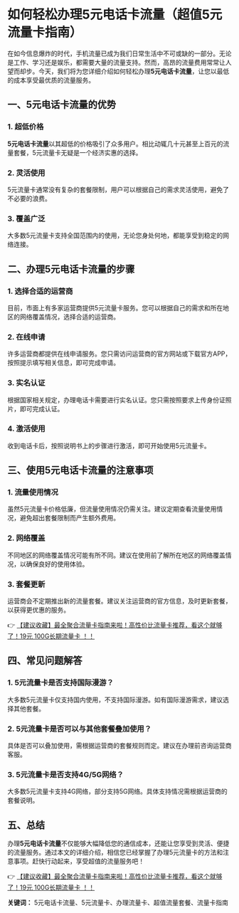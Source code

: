 # 如何轻松办理5元电话卡流量（超值5元流量卡指南）

在如今信息爆炸的时代，手机流量已成为我们日常生活中不可或缺的一部分。无论是工作、学习还是娱乐，都需要大量的流量支持。然而，高昂的流量费用常常让人望而却步。今天，我们将为您详细介绍如何轻松办理**5元电话卡流量**，让您以最低的成本享受最优质的流量服务。

## 一、5元电话卡流量的优势

### 1. 超低价格
**5元电话卡流量**以其超低的价格吸引了众多用户。相比动辄几十元甚至上百元的流量套餐，5元流量卡无疑是一个经济实惠的选择。

### 2. 灵活使用
5元流量卡通常没有复杂的套餐限制，用户可以根据自己的需求灵活使用，避免了不必要的浪费。

### 3. 覆盖广泛
大多数5元流量卡支持全国范围内的使用，无论您身处何地，都能享受到稳定的网络连接。

## 二、办理5元电话卡流量的步骤

### 1. 选择合适的运营商
目前，市面上有多家运营商提供5元流量卡服务。您可以根据自己的需求和所在地区的网络覆盖情况，选择合适的运营商。

### 2. 在线申请
许多运营商都提供在线申请服务。您只需访问运营商的官方网站或下载官方APP，按照提示填写相关信息，即可完成申请。

### 3. 实名认证
根据国家相关规定，办理电话卡需要进行实名认证。您只需按照要求上传身份证照片，即可完成认证。

### 4. 激活使用
收到电话卡后，按照说明书上的步骤进行激活，即可开始使用5元流量卡。

## 三、使用5元电话卡流量的注意事项

### 1. 流量使用情况
虽然5元流量卡价格低廉，但流量使用情况仍需关注。建议定期查看流量使用情况，避免超出套餐限制而产生额外费用。

### 2. 网络覆盖
不同地区的网络覆盖情况可能有所不同。建议在使用前了解所在地区的网络覆盖情况，以确保良好的使用体验。

### 3. 套餐更新
运营商会不定期推出新的流量套餐。建议关注运营商的官方信息，及时更新套餐，以获得更优惠的服务。

👉 [【建议收藏】最全聚合流量卡指南来啦！高性价比流量卡推荐，看这个就够了！19元 100G长期流量卡 ！！](https://bit.ly/Liuliangka)

## 四、常见问题解答

### 1. 5元流量卡是否支持国际漫游？
大多数5元流量卡仅支持国内使用，不支持国际漫游。如有国际漫游需求，建议选择其他套餐。

### 2. 5元流量卡是否可以与其他套餐叠加使用？
具体是否可以叠加使用，需根据运营商的套餐规则而定。建议在办理前咨询运营商客服。

### 3. 5元流量卡是否支持4G/5G网络？
大多数5元流量卡支持4G网络，部分支持5G网络。具体支持情况需根据运营商的套餐说明。

## 五、总结

办理**5元电话卡流量**不仅能够大幅降低您的通信成本，还能让您享受到灵活、便捷的流量服务。通过本文的详细介绍，相信您已经掌握了办理5元流量卡的方法和注意事项。赶快行动起来，享受超值的流量服务吧！

👉 [【建议收藏】最全聚合流量卡指南来啦！高性价比流量卡推荐，看这个就够了！19元 100G长期流量卡 ！！](https://bit.ly/Liuliangka)

**关键词：** 5元电话卡流量、5元流量卡、办理流量卡、超值流量套餐、流量卡指南